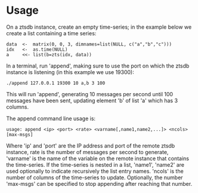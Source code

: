 # Usage

On a ztsdb instance, create an empty time-series; in the example below
we create a list containing a time series:

    data  <-  matrix(0, 0, 3, dimnames=list(NULL, c("a","b","c")))
    idx   <-  as.time(NULL)
    a     <<- list(b=zts(idx, data))

In a terminal, run 'append', making sure to use the port on which the
ztsdb instance is listening (in this example we use 19300):

    ./append 127.0.0.1 19300 10 a,b 3 100

This will run 'append', generating 10 messages per second until 100
messages have been sent, updating element 'b' of list 'a' which has 3
columns.

The append command line usage is:

    usage: append <ip> <port> <rate> <varname[,name1,name2,...]> <ncols> [max-msgs]

Where 'ip' and 'port' are the IP address and port of the remote ztsdb
instance, rate is the number of messages per second to generate,
'varname' is the name of the variable on the remote instance that
contains the time-series. If the time-series is nested in a list,
'name1', 'name2' are used optionally to indicate recursively the list
entry names. 'ncols' is the number of columns of the time-series to
update. Optionally, the number 'max-msgs' can be specified to stop
appending after reaching that number.
